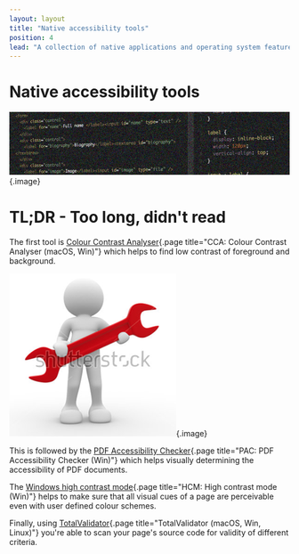 ```yaml
---
layout: layout
title: "Native accessibility tools"
position: 4
lead: "A collection of native applications and operating system features for detecting and analysing accessibility issues on web pages."
---
```


# Native accessibility tools

![](_media/1511820566557.png){.image}

# TL;DR - Too long, didn't read

The first tool is [Colour Contrast Analyser](/environment-needed-for-developing-accessible-websites/native-accessibility-tools/cca--colour-contrast-analyser--macos--win-){.page title="CCA: Colour Contrast Analyser (macOS, Win)"} which helps to find low contrast of foreground and background.

![](_media/1511825199844.png){.image}

This is followed by the [PDF Accessibility Checker](/environment-needed-for-developing-accessible-websites/native-accessibility-tools/pac--pdf-accessibility-checker--win-){.page title="PAC: PDF Accessibility Checker (Win)"} which helps visually determining the accessibility of PDF documents.

The [Windows high contrast mode](/environment-needed-for-developing-accessible-websites/native-accessibility-tools/hcm--high-contrast-mode--win-){.page title="HCM: High contrast mode (Win)"} helps to make sure that all visual cues of a page are perceivable even with user defined colour schemes.

Finally, using [TotalValidator](/environment-needed-for-developing-accessible-websites/native-accessibility-tools/totalvalidator--macos--win--linux-){.page title="TotalValidator (macOS, Win, Linux)"} you're able to scan your page's source code for validity of different criteria.
